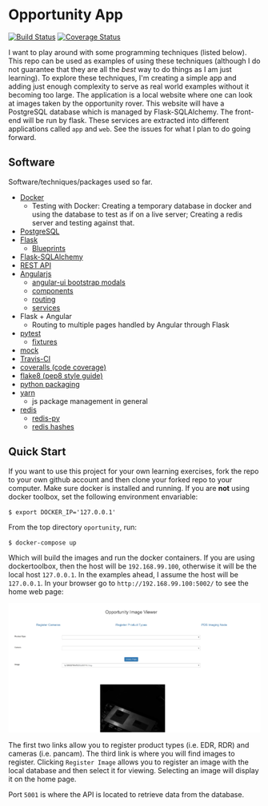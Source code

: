 # Opportunity App

[![Build Status](https://travis-ci.com/pbvarga1/opportunity.svg?branch=master)](https://travis-ci.com/pbvarga1/opportunity#)
[![Coverage Status](https://coveralls.io/repos/github/pbvarga1/opportunity/badge.svg?branch=master)](https://coveralls.io/github/pbvarga1/opportunity?branch=master)

I want to play around with some programming techniques (listed below). This
repo can be used as examples of using these techniques (although I do not
guarantee that they are all the *best* way to do things as I am just learning).
To explore these techniques, I'm creating a simple app and adding just enough
complexity to serve as real world examples without it becoming too large. The
application is a local website where one can look at images taken by the
opportunity rover. This website will have a PostgreSQL database which is
managed by Flask-SQLAlchemy. The front-end will be run by flask. These services
are extracted into different applications called ``app`` and ``web``. See the
issues for what I plan to do going forward.


## Software

Software/techniques/packages used so far.

* [Docker](https://docs.docker.com/)
    * Testing with Docker: Creating a temporary database in docker and using
      the database to test as if on a live server; Creating a redis server and
      testing against that.
* [PostgreSQL](https://www.postgresql.org/docs/)
* [Flask](http://flask.pocoo.org/)
    * [Blueprints](http://flask.pocoo.org/docs/1.0/blueprints/)
* [Flask-SQLAlchemy](http://flask-sqlalchemy.pocoo.org/2.3/)
* [REST API](https://en.wikipedia.org/wiki/Representational_state_transfer)
* [Angularjs](https://docs.angularjs.org/api)
    * [angular-ui bootstrap modals](https://angular-ui.github.io/bootstrap/#!#modal)
    * [components](https://docs.angularjs.org/guide/component)
    * [routing](https://docs.angularjs.org/tutorial/step_09)
    * [services](https://docs.angularjs.org/api/ng/type/angular.Module#service)
* Flask + Angular
    * Routing to multiple pages handled by Angular through Flask
* [pytest](https://docs.pytest.org/en/latest/contents.html)
    * [fixtures](https://docs.pytest.org/en/latest/fixture.html)
* [mock](https://docs.python.org/3/library/unittest.mock.html)
* [Travis-CI](https://docs.travis-ci.com/)
* [coveralls (code coverage)](https://docs.coveralls.io/)
* [flake8 (pep8 style guide)](http://flake8.pycqa.org/en/latest/)
* [python packaging](https://packaging.python.org/tutorials/packaging-projects/#creating-setup-py)
* [yarn](https://yarnpkg.com/en/)
    * js package management in general
* [redis](https://redis.io/)
    * [redis-py](https://redis-py.readthedocs.io/en/latest/)
    * [redis hashes](https://redis.io/topics/data-types#hashes)


## Quick Start

If you want to use this project for your own learning exercises, fork the repo
to your own github account and then clone your forked repo to your computer.
Make sure docker is installed and running. If you are **not** using docker
toolbox, set the following environment envariable:

```shell
$ export DOCKER_IP='127.0.0.1'
```

 From the top directory ``oportunity``, run:

```shell
$ docker-compose up
```

Which will build the images and run the docker containers. If you are using
dockertoolbox, then the host will be ``192.168.99.100``, otherwise it will be
the local host ``127.0.0.1``. In the examples ahead, I assume the host will
be ``127.0.0.1``. In your browser go to ``http://192.168.99.100:5002/`` to
see the home web page:

![home page](homepage.jpg)

The first two links allow you to register product types (i.e. EDR, RDR) and
cameras (i.e. pancam). The third link is where you will find images to
register. Clicking ``Register Image`` allows you to register an image with the
local database and then select it for viewing. Selecting an image will display
it on the home page.

Port ``5001`` is where the API is located to retrieve data from the database.
